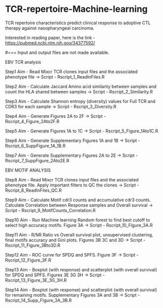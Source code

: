 # TCR-repertoire-Machine-learning
TCR repertoire characteristics predict clinical response to adoptive CTL therapy against nasopharyngeal carcinoma.

Interested in reading paper, here is the link - https://pubmed.ncbi.nlm.nih.gov/34377592/

#=== Input and output files are not made available.

EBV TCR analysis

Step1
	Aim - Read Mixcr TCR clones input files and the associated phenotype file -> 
	Script - Rscript_1_ReadInFiles.R
	
Step2
	Aim - Calculate Jaccard Amino acid similarity between samples and count the HLA shared between samples -> 
	Script - Rscript_2_Similarity.R

Step3
	Aim - Calculate Shannon entropy (diversity) values for Full TCR and CDR3 for each sample -> 
	Script - Rscript_3_Diversity.R
	
Step4
	Aim - Generate Figures 2A to 2F -> 
	Script - Rscript_4_Figure_2Ato2F.R
 
Step5
	Aim - Generate Figures 1A to 1C -> 
	Script - Rscript_5_Figure_1Ato1C.R
 
Step6
	Aim - Generate Supplementary Figures 1A and 1B -> 
	Script - Rscript_6_SuppFigure_1A_1B.R

Step7
	Aim - Generate Supplementary Figures 2A to 2E -> 
	Script - Rscript_7_SuppFigure_2Ato2E.R

EBV MOTIF ANALYSIS


Step8
	Aim - Read Mixcr TCR clones input files and the associated phenotype file. Apply important filters to QC the clones -> 
	Script - Rscript_8_ReadInFiles_QC.R

Step9
	Aim - Calculate Motif cdr3 counts and accumulative cdr3 counts. Calculate Correlation between Response samples and Overall survival -> 
	Script - Rscript_9_MotifCounts_Correlation.R

Step10
	Aim - Run Machine learning Random forest to find best cutoff to select high accuracy motifs. Figure 3A -> 
	Script - Rscript_10_Figure_3A.R

Step11
	Aim - R/NR Ratio vs Overall survival plot, unsupervised clustering, final motifs accuracy and Gini plots. Figures 3B 3C and 3D -> 
	Script - Rscript_11_Figure_3Bto3D.R

Step12
	Aim - ROC curve for SPDQ and SPFS. Figure 3F -> 
	Script - Rscript_12_Figure_3F.R

Step13
	Aim - Boxplot (with response) and scatterplot (with overall survival) for SPDQ and SPFS. Figures 3E 3G 3H -> 
	Script - Rscript_13_Figure_3E_3G_3H.R

Step14
	Aim - Boxplot (with response) and scatterplot (with overall survival) for remaining motifs. Supplementary Figures 3A and 3B -> 
	Script - Rscript_14_Supp_Figure_3A_3B.R
	 
